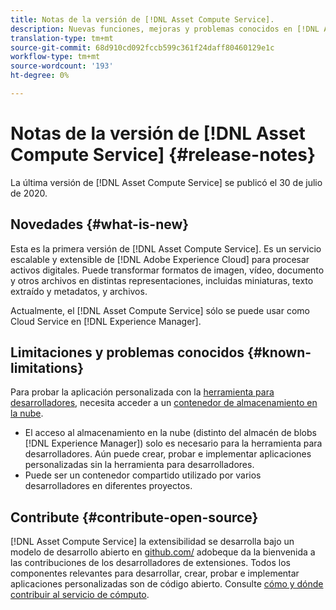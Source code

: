 ```yaml
---
title: Notas de la versión de [!DNL Asset Compute Service].
description: Nuevas funciones, mejoras y problemas conocidos en [!DNL Asset Compute Service].
translation-type: tm+mt
source-git-commit: 68d910cd092fccb599c361f24daff80460129e1c
workflow-type: tm+mt
source-wordcount: '193'
ht-degree: 0%

---
```



# Notas de la versión de [!DNL Asset Compute Service] {#release-notes}

La última versión de [!DNL Asset Compute Service] se publicó el 30 de julio de 2020.

<!--

To test your custom applications with the [developer tool](https://github.com/adobe/asset-compute-devtool), you need access to a [cloud storage container](https://github.com/adobe/asset-compute-devtool#prerequisites). Currently, Adobe supports Azure Blob Storage and AWS S3.

>[!NOTE]
>
>Cloud storage access is only required for using the developer tool. You can still create, test and deploy custom applications with out using the developer tool.
-->

## Novedades {#what-is-new}

Esta es la primera versión de [!DNL Asset Compute Service]. Es un servicio escalable y extensible de [!DNL Adobe Experience Cloud] para procesar activos digitales. Puede transformar formatos de imagen, vídeo, documento y otros archivos en distintas representaciones, incluidas miniaturas, texto extraído y metadatos, y archivos.

Actualmente, el [!DNL Asset Compute Service] sólo se puede usar como Cloud Service en [!DNL Experience Manager].

## Limitaciones y problemas conocidos {#known-limitations}

Para probar la aplicación personalizada con la [herramienta para desarrolladores](https://github.com/adobe/asset-compute-devtool), necesita acceder a un [contenedor de almacenamiento en la nube](https://github.com/adobe/asset-compute-devtool#prerequisites).

* El acceso al almacenamiento en la nube (distinto del almacén de blobs [!DNL Experience Manager]) solo es necesario para la herramienta para desarrolladores. Aún puede crear, probar e implementar aplicaciones personalizadas sin la herramienta para desarrolladores.
* Puede ser un contenedor compartido utilizado por varios desarrolladores en diferentes proyectos.

## Contribute {#contribute-open-source}

[!DNL Asset Compute Service] la extensibilidad se desarrolla bajo un modelo de desarrollo abierto en  [github.com/](https://github.com/adobe) adobeque da la bienvenida a las contribuciones de los desarrolladores de extensiones. Todos los componentes relevantes para desarrollar, crear, probar e implementar aplicaciones personalizadas son de código abierto. Consulte [cómo y dónde contribuir al servicio de cómputo](contribute-to-compute-service.md).

<!-- **TBD:**
* Are we versioning the releases?
* Is there any compatibility information to be added? With Project Firefly versions, or AEMaaCS releases, or other offerings/integrations such as InDesign Server?
-->
